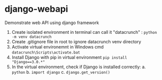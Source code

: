 # django-webapi
Demonstrate web API using django framework

1. Create isolated environment in terminal can call it "datacrunch" : `python -m venv datacrunch`
2. Create .gitignore file in root to ignore datacrunch venv directory
3. Activate virtual environemnt in Windows cmd `datacrunch\Scripts\activate.bat`
4. Install Django with pip in virtual environment `pip install "Django==3.0.*"`
5. In the virtual environment, check if Django is installed correctly:
    a. `python`
    b. `import django`
    c. `django.get_version()`
